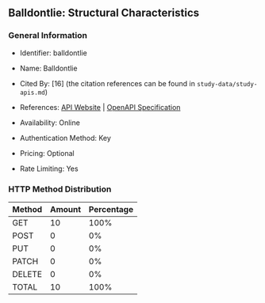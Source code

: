 ## Balldontlie: Structural Characteristics

### General Information

- Identifier: balldontlie

- Name: Balldontlie

- Cited By: [16] (the citation references can be found in `study-data/study-apis.md`)

- References: [API Website](https://www.balldontlie.io) | [OpenAPI Specification](https://www.postman.com/grandios/public/collection/lcm3za0/balldontlie)

- Availability: Online

- Authentication Method: Key

- Pricing: Optional

- Rate Limiting: Yes

### HTTP Method Distribution

| Method | Amount | Percentage |
|--------|--------|------------|
| GET | 10 | 100% |
| POST | 0 | 0% |
| PUT | 0 | 0% |
| PATCH | 0 | 0% |
| DELETE | 0 | 0% |
| TOTAL | 10 | 100% |
